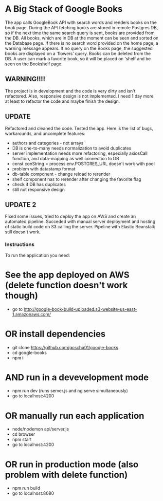 # A Big Stack of Google Books

The app calls GoogleBook API with search words and renders books on the book page. During the API fetching books are stored in remote Postgres DB, so if the next time the same search query is sent, books are provided from the DB. All books, which are in DB at the moment can be seen and sorted on the Database page. If there is no search word provided on the home page, a warning message appears. If no query on the Books page, the suggested books are displayed on a 'flowers' query. Books can be deleted from the DB. A user can mark a favorite book, so it will be placed on 'shelf and be seen on the Bookshelf page.

## WARNING!!!!

The project is in development and the code is very dirty and isn't refactored. Also, responsive design is not implemented. I need 1 day more at least to refactor the code and maybe finish the design.

## UPDATE 

Refactored and cleaned the code. Tested the app. Here is the list of bugs, workarounds, and uncomplete features: 
- authors and categories - not arrays
- DB is one-to-many needs normalization to avoid duplicates 
- server implementation needs more refactoring, especially axiosCall function, and data-mapping as well connection to DB
- const conString = process.env.POSTGRES_URL   doesn't work with pool
- problem with datastamp format
- db-table component - change reload to rerender 
- shelf component has to rerender after changing the favorite flag
- check if DB has duplicates 
- still not responsive design

## UPDATE 2

Fixed some issues,  tried to deploy the app on AWS and create an automated pipeline. Succeded with manual server deployment and hosting of static build code on S3 calling the server.
Pipeline with Elastic Beanstalk still doesn't work.

### Instructions
To run the application you need:
# See the app deployed on AWS (delete function doesn't work though)
- go to http://google-book-build-uploaded.s3-website-us-east-1.amazonaws.com/
# OR install dependencies
- git clone https://github.com/goscha01/google-books
- cd google-books
- npm i
# AND run in a devevelopment mode
- npm run dev (runs server.js and ng serve simultaneously)
- go to localhost:4200
# OR manually run each application
- node/nodemon api/server.js
- cd browser
- npm start
- go to localhost:4200

# OR run in production mode (also problem with delete function)
- npm run build
- go to localhost:8080


